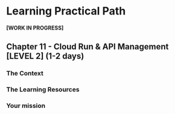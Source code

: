 # Learning Practical Path 


**[WORK IN PROGRESS]**


## Chapter 11 - Cloud Run & API Management [LEVEL 2] (1-2 days)
### The Context
### The Learning Resources
### Your mission
